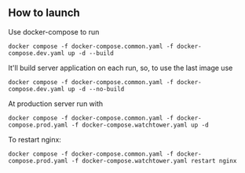 ## How to launch

Use docker-compose to run

```shell
docker compose -f docker-compose.common.yaml -f docker-compose.dev.yaml up -d --build
```

It'll build server application on each run, so, to use the last image use
```shell
docker compose -f docker-compose.common.yaml -f docker-compose.dev.yaml up -d --no-build 
```

At production server run with 
```shell
docker compose -f docker-compose.common.yaml -f docker-compose.prod.yaml -f docker-compose.watchtower.yaml up -d 
```

To restart nginx:
```shell
docker compose -f docker-compose.common.yaml -f docker-compose.prod.yaml -f docker-compose.watchtower.yaml restart nginx
```
